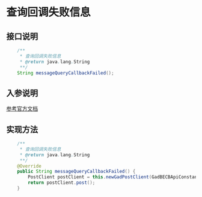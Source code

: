 # 查询回调失败信息

## 接口说明
```java
    /**
     * 查询回调失败信息
     * @return java.lang.String
     **/
    String messageQueryCallbackFailed();
```
## 入参说明
[参考官方文档](https://openplatform-portal.dg-work.cn/#/doc-jsapi?apiType=serverapi&docKey=2312)
## 实现方法
```java
    /**
     * 查询回调失败信息
     * @return java.lang.String
     **/
    @Override
    public String messageQueryCallbackFailed() {
        PostClient postClient = this.newGadPostClient(GadBECBApiConstants.MESSAGE_QUERY_CALLBACK_FAILED);
        return postClient.post();
    }
```
